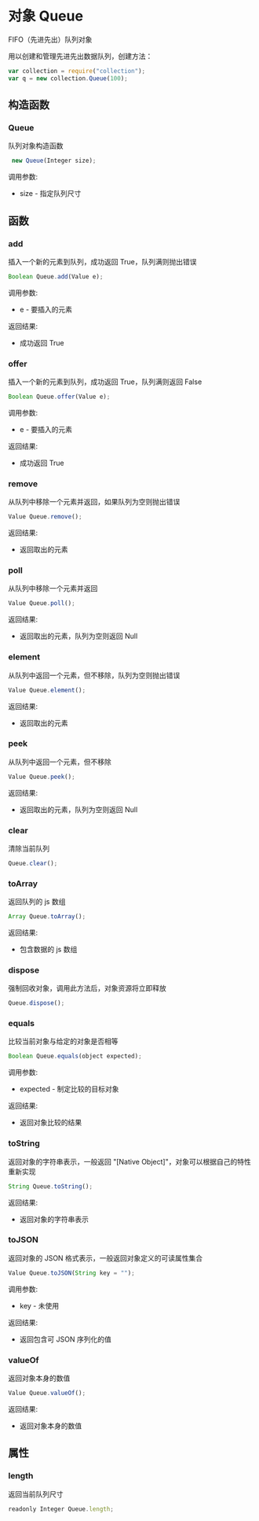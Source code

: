 # 对象 Queue
FIFO（先进先出）队列对象

用以创建和管理先进先出数据队列，创建方法：
```JavaScript
var collection = require("collection");
var q = new collection.Queue(100);
```
## 构造函数
        
### Queue
队列对象构造函数
```JavaScript
 new Queue(Integer size);
```

调用参数:
* size - 指定队列尺寸

## 函数
        
### add
插入一个新的元素到队列，成功返回 True，队列满则抛出错误
```JavaScript
Boolean Queue.add(Value e);
```

调用参数:
* e - 要插入的元素

返回结果:
* 成功返回 True

### offer
插入一个新的元素到队列，成功返回 True，队列满则返回 False
```JavaScript
Boolean Queue.offer(Value e);
```

调用参数:
* e - 要插入的元素

返回结果:
* 成功返回 True

### remove
从队列中移除一个元素并返回，如果队列为空则抛出错误
```JavaScript
Value Queue.remove();
```

返回结果:
* 返回取出的元素

### poll
从队列中移除一个元素并返回
```JavaScript
Value Queue.poll();
```

返回结果:
* 返回取出的元素，队列为空则返回 Null

### element
从队列中返回一个元素，但不移除，队列为空则抛出错误
```JavaScript
Value Queue.element();
```

返回结果:
* 返回取出的元素

### peek
从队列中返回一个元素，但不移除
```JavaScript
Value Queue.peek();
```

返回结果:
* 返回取出的元素，队列为空则返回 Null

### clear
清除当前队列
```JavaScript
Queue.clear();
```

### toArray
返回队列的 js 数组
```JavaScript
Array Queue.toArray();
```

返回结果:
* 包含数据的 js 数组

### dispose
强制回收对象，调用此方法后，对象资源将立即释放
```JavaScript
Queue.dispose();
```

### equals
比较当前对象与给定的对象是否相等
```JavaScript
Boolean Queue.equals(object expected);
```

调用参数:
* expected - 制定比较的目标对象

返回结果:
* 返回对象比较的结果

### toString
返回对象的字符串表示，一般返回 "[Native Object]"，对象可以根据自己的特性重新实现
```JavaScript
String Queue.toString();
```

返回结果:
* 返回对象的字符串表示

### toJSON
返回对象的 JSON 格式表示，一般返回对象定义的可读属性集合
```JavaScript
Value Queue.toJSON(String key = "");
```

调用参数:
* key - 未使用

返回结果:
* 返回包含可 JSON 序列化的值

### valueOf
返回对象本身的数值
```JavaScript
Value Queue.valueOf();
```

返回结果:
* 返回对象本身的数值

## 属性
        
### length
返回当前队列尺寸
```JavaScript
readonly Integer Queue.length;
```

